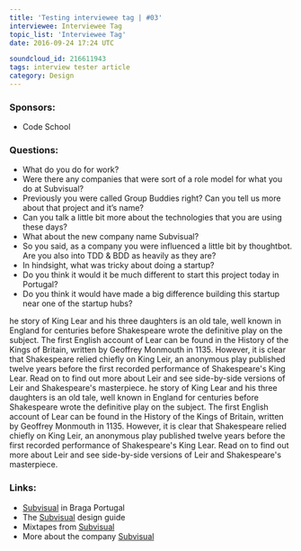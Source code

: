 ```yaml
---
title: 'Testing interviewee tag | #03'
interviewee: Interviewee Tag
topic_list: 'Interviewee Tag'
date: 2016-09-24 17:24 UTC

soundcloud_id: 216611943
tags: interview tester article
category: Design
---
```


### Sponsors:

+ Code School

### Questions:

+ What do you do for work?
+ Were there any companies that were sort of a role model for what you do at Subvisual?
+ Previously you were called Group Buddies right? Can you tell us more about that project and it’s name?
+ Can you talk a little bit more about the technologies that you are using these days?
+ What about the new company name Subvisual?
+ So you said, as a company you were influenced a little bit by thoughtbot. Are you also into TDD & BDD as heavily as they are?
+ In hindsight, what was tricky about doing a startup?
+ Do you think it would it be much different to start this project today in Portugal?
+ Do you think it would have made a big difference building this startup near one of the startup hubs?

he story of King Lear and his three daughters is an old tale, well known in England for centuries before Shakespeare wrote the definitive play on the subject. The first English account of Lear can be found in the History of the Kings of Britain, written by Geoffrey Monmouth in 1135. However, it is clear that Shakespeare relied chiefly on King Leir, an anonymous play published twelve years before the first recorded performance of Shakespeare's King Lear. Read on to find out more about Leir and see side-by-side versions of Leir and Shakespeare's masterpiece. he story of King Lear and his three daughters is an old tale, well known in England for centuries before Shakespeare wrote the definitive play on the subject. The first English account of Lear can be found in the History of the Kings of Britain, written by Geoffrey Monmouth in 1135. However, it is clear that Shakespeare relied chiefly on King Leir, an anonymous play published twelve years before the first recorded performance of Shakespeare's King Lear. Read on to find out more about Leir and see side-by-side versions of Leir and Shakespeare's masterpiece.

### Links:

+ [Subvisual](https://subvisual.co/) in Braga Portugal
+ The [Subvisual](https://subvisual.co/) design guide
+ Mixtapes from [Subvisual](https://subvisual.co/) 
+ More about the company [Subvisual](https://subvisual.co/)
